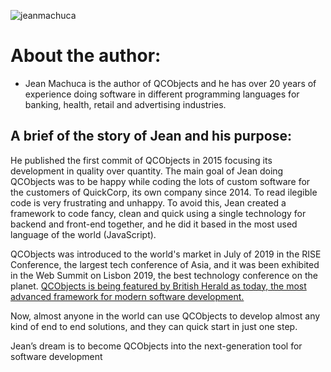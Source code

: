 ![jeanmachuca](https://qcobjects.dev/doc/img/jeanmachuca.png)

# About the author:

  - Jean Machuca is the author of QCObjects and he has over 20 years of experience doing software
in different programming languages for banking, health, retail and advertising industries.

## A brief of the story of Jean and his purpose:

He published the first commit of QCObjects in 2015 focusing its development
in quality over quantity.
The main goal of Jean doing QCObjects was to be happy while coding the lots of custom software for the customers of QuickCorp, its own company since 2014.
To read ilegible code is very frustrating and unhappy. To avoid this, Jean created a framework to code fancy, clean and quick using a single technology for backend and front-end together, and he did it based in the most used language of the world (JavaScript).

QCObjects was introduced to the world's market in July of 2019 in the RISE Conference, the largest tech conference of Asia, and it was been exhibited in the Web Summit on Lisbon 2019, the best technology conference on the planet. [QCObjects is being featured by British Herald as today, the most advanced framework for modern software development.](https://britishherald.com/qcobjects-the-first-world-class-tech-framework-made-in-south-america-is-meant-to-make-developers-happier-while-they-code/)

Now, almost anyone in the world can use QCObjects to develop almost any kind of end to end solutions, and they can quick start in just one step.

Jean’s dream is to become QCObjects into the next-generation tool for software development
